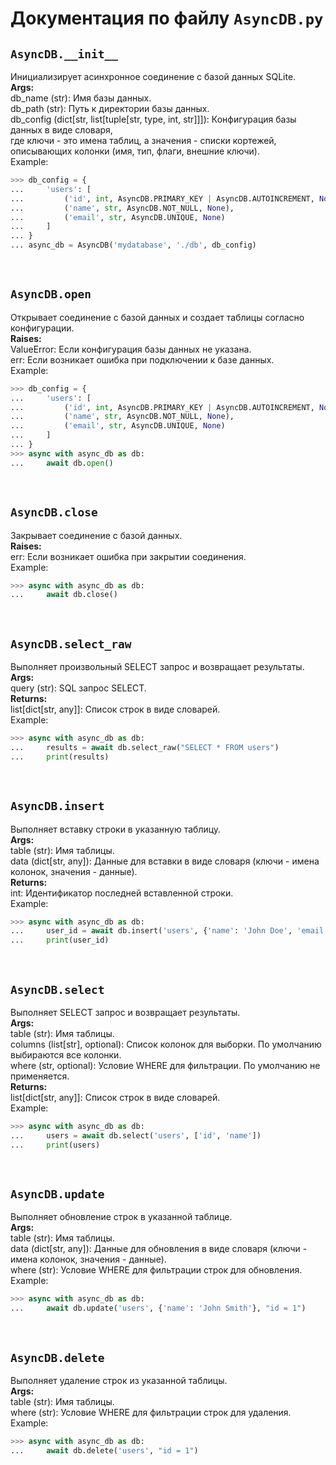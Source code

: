 # Документация по файлу `AsyncDB.py`


## `AsyncDB.__init__`<br>
Инициализирует асинхронное соединение с базой данных SQLite.<br>
**Args:**<br>
db_name (str): Имя базы данных.<br>
db_path (str): Путь к директории базы данных.<br>
db_config (dict[str, list[tuple[str, type, int, str]]]): Конфигурация базы данных в виде словаря,<br>
где ключи - это имена таблиц, а значения - списки кортежей, описывающих колонки (имя, тип, флаги, внешние ключи).<br>
Example:<br>
```py
>>> db_config = {
...     'users': [
...         ('id', int, AsyncDB.PRIMARY_KEY | AsyncDB.AUTOINCREMENT, None),
...         ('name', str, AsyncDB.NOT_NULL, None),
...         ('email', str, AsyncDB.UNIQUE, None)
...     ]
... }
... async_db = AsyncDB('mydatabase', './db', db_config)
```
<br>

## `AsyncDB.open`<br>
Открывает соединение с базой данных и создает таблицы согласно конфигурации.<br>
**Raises:**<br>
ValueError: Если конфигурация базы данных не указана.<br>
err: Если возникает ошибка при подключении к базе данных.<br>
Example:<br>
```py
>>> db_config = {
...     'users': [
...         ('id', int, AsyncDB.PRIMARY_KEY | AsyncDB.AUTOINCREMENT, None),
...         ('name', str, AsyncDB.NOT_NULL, None),
...         ('email', str, AsyncDB.UNIQUE, None)
...     ]
... }
>>> async with async_db as db:
...     await db.open()
```
<br>

## `AsyncDB.close`<br>
Закрывает соединение с базой данных.<br>
**Raises:**<br>
err: Если возникает ошибка при закрытии соединения.<br>
Example:<br>
```py
>>> async with async_db as db:
...     await db.close()
```
<br>

## `AsyncDB.select_raw`<br>
Выполняет произвольный SELECT запрос и возвращает результаты.<br>
**Args:**<br>
query (str): SQL запрос SELECT.<br>
**Returns:**<br>
list[dict[str, any]]: Список строк в виде словарей.<br>
Example:<br>
```py
>>> async with async_db as db:
...     results = await db.select_raw("SELECT * FROM users")
...     print(results)
```
<br>

## `AsyncDB.insert`<br>
Выполняет вставку строки в указанную таблицу.<br>
**Args:**<br>
table (str): Имя таблицы.<br>
data (dict[str, any]): Данные для вставки в виде словаря (ключи - имена колонок, значения - данные).<br>
**Returns:**<br>
int: Идентификатор последней вставленной строки.<br>
Example:<br>
```py
>>> async with async_db as db:
...     user_id = await db.insert('users', {'name': 'John Doe', 'email': 'john@example.com'})
...     print(user_id)
```
<br>

## `AsyncDB.select`<br>
Выполняет SELECT запрос и возвращает результаты.<br>
**Args:**<br>
table (str): Имя таблицы.<br>
columns (list[str], optional): Список колонок для выборки. По умолчанию выбираются все колонки.<br>
where (str, optional): Условие WHERE для фильтрации. По умолчанию не применяется.<br>
**Returns:**<br>
list[dict[str, any]]: Список строк в виде словарей.<br>
Example:<br>
```py
>>> async with async_db as db:
...     users = await db.select('users', ['id', 'name'])
...     print(users)
```
<br>

## `AsyncDB.update`<br>
Выполняет обновление строк в указанной таблице.<br>
**Args:**<br>
table (str): Имя таблицы.<br>
data (dict[str, any]): Данные для обновления в виде словаря (ключи - имена колонок, значения - данные).<br>
where (str): Условие WHERE для фильтрации строк для обновления.<br>
Example:<br>
```py
>>> async with async_db as db:
...     await db.update('users', {'name': 'John Smith'}, "id = 1")
```
<br>

## `AsyncDB.delete`<br>
Выполняет удаление строк из указанной таблицы.<br>
**Args:**<br>
table (str): Имя таблицы.<br>
where (str): Условие WHERE для фильтрации строк для удаления.<br>
Example:<br>
```py
>>> async with async_db as db:
...     await db.delete('users', "id = 1")
```
<br>

